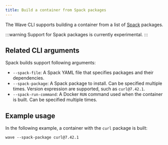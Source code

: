 ```yaml
---
title: Build a container from Spack packages
---
```


The Wave CLI supports building a container from a list of [Spack] packages.

:::warning
Support for Spack packages is currently experimental.
:::

## Related CLI arguments

Spack builds support following arguments:

- `--spack-file`: A Spack YAML file that specifies packages and their dependencies.
- `--spack-package`: A Spack package to install. Can be specified multiple times. Version expression are supported, such as `curl@7.42.1`.
- `--spack-run-command`: A Docker `RUN` command used when the container is built. Can be specified multiple times.

## Example usage

In the following example, a container with the `curl` package is built:

```
wave --spack-package curl@7.42.1
```

[Spack]: https://spack.io/
